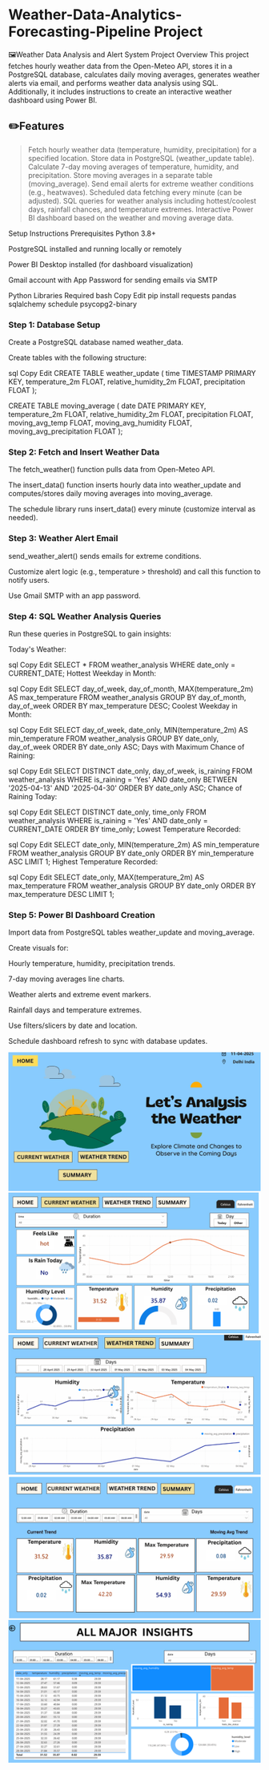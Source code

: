 # Weather-Data-Analytics-Forecasting-Pipeline Project

🖼️Weather Data Analysis and Alert System
Project Overview
This project fetches hourly weather data from the Open-Meteo API, stores it in a PostgreSQL database, calculates daily moving averages, generates weather alerts via email, and performs weather data analysis using SQL. Additionally, it includes instructions to create an interactive weather dashboard using Power BI.

## ✏️Features

>Fetch hourly weather data (temperature, humidity, precipitation) for a specified location.
>Store data in PostgreSQL (weather_update table).
>Calculate 7-day moving averages of temperature, humidity, and precipitation.
>Store moving averages in a separate table (moving_average).
>Send email alerts for extreme weather conditions (e.g., heatwaves).
>Scheduled data fetching every minute (can be adjusted).
>SQL queries for weather analysis including hottest/coolest days, rainfall chances, and temperature extremes.
>Interactive Power BI dashboard based on the weather and moving average data.

Setup Instructions
Prerequisites
Python 3.8+

PostgreSQL installed and running locally or remotely

Power BI Desktop installed (for dashboard visualization)

Gmail account with App Password for sending emails via SMTP

Python Libraries Required
bash
Copy
Edit
pip install requests pandas sqlalchemy schedule psycopg2-binary

### Step 1: Database Setup
Create a PostgreSQL database named weather_data.

Create tables with the following structure:

sql
Copy
Edit
CREATE TABLE weather_update (
    time TIMESTAMP PRIMARY KEY,
    temperature_2m FLOAT,
    relative_humidity_2m FLOAT,
    precipitation FLOAT
);

CREATE TABLE moving_average (
    date DATE PRIMARY KEY,
    temperature_2m FLOAT,
    relative_humidity_2m FLOAT,
    precipitation FLOAT,
    moving_avg_temp FLOAT,
    moving_avg_humidity FLOAT,
    moving_avg_precipitation FLOAT
);
### Step 2: Fetch and Insert Weather Data
The fetch_weather() function pulls data from Open-Meteo API.

The insert_data() function inserts hourly data into weather_update and computes/stores daily moving averages into moving_average.

The schedule library runs insert_data() every minute (customize interval as needed).

### Step 3: Weather Alert Email
send_weather_alert() sends emails for extreme conditions.

Customize alert logic (e.g., temperature > threshold) and call this function to notify users.

Use Gmail SMTP with an app password.

### Step 4: SQL Weather Analysis Queries
Run these queries in PostgreSQL to gain insights:

Today's Weather:

sql
Copy
Edit
SELECT * FROM weather_analysis WHERE date_only = CURRENT_DATE;
Hottest Weekday in Month:

sql
Copy
Edit
SELECT day_of_week, day_of_month, MAX(temperature_2m) AS max_temperature
FROM weather_analysis
GROUP BY day_of_month, day_of_week
ORDER BY max_temperature DESC;
Coolest Weekday in Month:

sql
Copy
Edit
SELECT day_of_week, date_only, MIN(temperature_2m) AS min_temperature
FROM weather_analysis
GROUP BY date_only, day_of_week
ORDER BY date_only ASC;
Days with Maximum Chance of Raining:

sql
Copy
Edit
SELECT DISTINCT date_only, day_of_week, is_raining
FROM weather_analysis
WHERE is_raining = 'Yes' AND date_only BETWEEN '2025-04-13' AND '2025-04-30'
ORDER BY date_only ASC;
Chance of Raining Today:

sql
Copy
Edit
SELECT DISTINCT date_only, time_only
FROM weather_analysis
WHERE is_raining = 'Yes' AND date_only = CURRENT_DATE
ORDER BY time_only;
Lowest Temperature Recorded:

sql
Copy
Edit
SELECT date_only, MIN(temperature_2m) AS min_temperature
FROM weather_analysis
GROUP BY date_only
ORDER BY min_temperature ASC
LIMIT 1;
Highest Temperature Recorded:

sql
Copy
Edit
SELECT date_only, MAX(temperature_2m) AS max_temperature
FROM weather_analysis
GROUP BY date_only
ORDER BY max_temperature DESC
LIMIT 1;



### Step 5: Power BI Dashboard Creation
Import data from PostgreSQL tables weather_update and moving_average.

Create visuals for:

Hourly temperature, humidity, precipitation trends.

7-day moving averages line charts.

Weather alerts and extreme event markers.

Rainfall days and temperature extremes.

Use filters/slicers by date and location.

Schedule dashboard refresh to sync with database updates.

![Weather Analysis Dashboard](https://github.com/Abhaykush584/Projects-Dashboards/blob/main/dashboard%20ss/Screenshot%202025-06-05%20102009.png)
![Weather Analysis Dashboard](https://github.com/Abhaykush584/Projects-Dashboards/blob/main/dashboard%20ss/Screenshot%202025-06-05%20095134.png)
![Weather Analysis Dashboard](https://github.com/Abhaykush584/Projects-Dashboards/blob/main/dashboard%20ss/Screenshot%202025-06-05%20095143.png)
![Weather Analysis Dashboard](https://github.com/Abhaykush584/Projects-Dashboards/blob/main/dashboard%20ss/Screenshot%202025-06-05%20102021.png)
![Weather Analysis Dashboard](https://github.com/Abhaykush584/Projects-Dashboards/blob/main/dashboard%20ss/Screenshot%202025-06-05%20095159.png)
